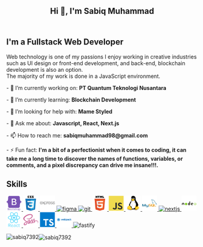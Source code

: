 <article>
  <header>
    <h1>Hi 👋, I'm Sabiq Muhammad</h1>
  </header>
  <section>
    <h2>I'm a Fullstack Web Developer</h2>
    <p>
      Web technology is one of my passions I enjoy working in creative industries such as
      UI design or front-end development, and back-end, blockchain development is also an option. 
      <br />
      The majority of my work is done in a JavaScript environment. 
    </p>
    <p> - 🔭 I’m currently working on: <b>PT Quantum Teknologi Nusantara</b></p>
    <p> - 🌱 I’m currently learning: <b>Blockchain Development</b></p>
    <p> - 🤝 I’m looking for help with: <b>Mame Styled</b></p>
    <p> - 💬 Ask me about: <b>Javascript, React, Next.js</b></p>
    <p> - 📫 How to reach me: <b>sabiqmuhammad98@gmail.com</b></p>
    <p> - ⚡ Fun fact: <b>I'm a bit of a perfectionist when it comes to coding, it can take me a long time to discover the names of functions, variables, or comments, and a pixel discrepancy can drive me insane!!!.</b></p>
  </section>
  <section>
    <h2>Skills</h2>
    <p align="left"> 
      <a href="https://getbootstrap.com" target="_blank" rel="noreferrer"> 
        <img src="https://raw.githubusercontent.com/devicons/devicon/master/icons/bootstrap/bootstrap-plain-wordmark.svg" alt="bootstrap" width="40" height="40"/> 
      </a> 
      <a href="https://www.w3schools.com/css/" target="_blank" rel="noreferrer"> 
        <img src="https://raw.githubusercontent.com/devicons/devicon/master/icons/css3/css3-original-wordmark.svg" alt="css3" width="40" height="40"/> 
      </a> 
      <a href="https://expressjs.com" target="_blank" rel="noreferrer"> 
        <img src="https://raw.githubusercontent.com/devicons/devicon/master/icons/express/express-original-wordmark.svg" alt="express" width="40" height="40"/> 
      </a> 
      <a href="https://www.figma.com/" target="_blank" rel="noreferrer"> 
        <img src="https://www.vectorlogo.zone/logos/figma/figma-icon.svg" alt="figma" width="40" height="40"/> 
      </a> 
      <a href="https://git-scm.com/" target="_blank" rel="noreferrer"> 
        <img src="https://www.vectorlogo.zone/logos/git-scm/git-scm-icon.svg" alt="git" width="40" height="40"/> 
      </a> 
      <a href="https://www.w3.org/html/" target="_blank" rel="noreferrer"> 
        <img src="https://raw.githubusercontent.com/devicons/devicon/master/icons/html5/html5-original-wordmark.svg" alt="html5" width="40" height="40"/> 
      </a> 
      <a href="https://developer.mozilla.org/en-US/docs/Web/JavaScript" target="_blank" rel="noreferrer"> 
        <img src="https://raw.githubusercontent.com/devicons/devicon/master/icons/javascript/javascript-original.svg" alt="javascript" width="40" height="40"/> 
      </a> 
      <a href="https://www.linux.org/" target="_blank" rel="noreferrer"> 
        <img src="https://raw.githubusercontent.com/devicons/devicon/master/icons/linux/linux-original.svg" alt="linux" width="40" height="40"/> 
      </a> 
      <a href="https://www.mysql.com/" target="_blank" rel="noreferrer"> 
        <img src="https://raw.githubusercontent.com/devicons/devicon/master/icons/mysql/mysql-original-wordmark.svg" alt="mysql" width="40" height="40"/> 
      </a> 
      <a href="https://nextjs.org/" target="_blank" rel="noreferrer"> 
        <img src="https://lampungkode.id/wp-content/uploads/2021/07/nextjs-logo.png" alt="nextjs" width="40" height="40"/> 
      </a> 
      <a href="https://nodejs.org" target="_blank" rel="noreferrer"> 
        <img src="https://raw.githubusercontent.com/devicons/devicon/master/icons/nodejs/nodejs-original-wordmark.svg" alt="nodejs" width="40" height="40"/> 
      </a> 
      <a href="https://reactjs.org/" target="_blank" rel="noreferrer"> 
        <img src="https://raw.githubusercontent.com/devicons/devicon/master/icons/react/react-original-wordmark.svg" alt="react" width="40" height="40"/> 
      </a> 
      <a href="https://sass-lang.com" target="_blank" rel="noreferrer"> 
        <img src="https://raw.githubusercontent.com/devicons/devicon/master/icons/sass/sass-original.svg" alt="sass" width="40" height="40"/> 
      </a> 
      <a href="https://www.typescriptlang.org/" target="_blank" rel="noreferrer"> 
        <img src="https://raw.githubusercontent.com/devicons/devicon/master/icons/typescript/typescript-original.svg" alt="typescript" width="40" height="40"/> 
      </a> 
      <a href="https://webpack.js.org" target="_blank" rel="noreferrer"> 
        <img src="https://raw.githubusercontent.com/devicons/devicon/d00d0969292a6569d45b06d3f350f463a0107b0d/icons/webpack/webpack-original-wordmark.svg" alt="webpack" width="40" height="40"/> 
      </a> 
      <img src="https://svgarchive.com/wp-content/uploads/fastify.svg" width="40" height="40" alt="fastify" />
    </p>
  </section>
  <section>
    <p>
      <img 
        align="left" 
        src="https://github-readme-stats.vercel.app/api/top-langs?username=sabiq7392&show_icons=true&locale=en&theme=github_dark&layout=compact" 
        alt="sabiq7392" 
      />
    </p>
    <p>
      <img 
        align="center" 
        src="https://github-readme-stats.vercel.app/api?username=sabiq7392&show_icons=true&locale=en&theme=github_dark" 
        alt="sabiq7392" 
      />
    </p>
  </section>
</article>



 <!-- <img src="https://raw.githubusercontent.com/devicons/devicon/master/icons/javascript/javascript-original.svg" alt="javascript" width="40" height="40"/> -->
<!--
**sabiq7392/sabiq7392** is a ✨ _special_ ✨ repository because its `README.md` (this file) appears on your GitHub profile.

Here are some ideas to get you started:

- 🔭 I’m currently working on ...
- 🌱 I’m currently learning ...
- 👯 I’m looking to collaborate on ...
- 🤔 I’m looking for help with ...
- 💬 Ask me about ...
- 📫 How to reach me: ...
- 😄 Pronouns: ...
- ⚡ Fun fact: ...
-->
